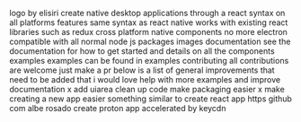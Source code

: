 logo by elisiri create native desktop applications through a react syntax on all platforms features same syntax as react native works with existing react libraries such as redux cross platform native components no more electron compatible with all normal node js packages images documentation see the documentation for how to get started and details on all the components examples examples can be found in examples contributing all contributions are welcome just make a pr below is a list of general improvements that need to be added that i would love help with more examples and improve documentation x add uiarea clean up code make packaging easier x make creating a new app easier something similar to create react app https github com albe rosado create proton app accelerated by keycdn